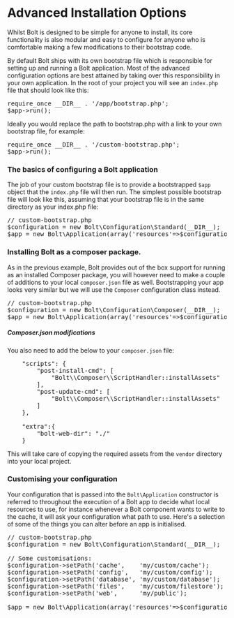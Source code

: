 Advanced Installation Options
=============================

Whilst Bolt is designed to be simple for anyone to install, its core
functionality is also modular and easy to configure for anyone who is
comfortable making a few modifications to their bootstrap code.

By default Bolt ships with its own bootstrap file which is responsible for
setting up and running a Bolt application. Most of the advanced
configuration options are best attained by taking over this responsibility
in your own application. In the root of your project you will see an
`index.php` file that should look like this:

<pre class="brush: php">
require_once __DIR__ . '/app/bootstrap.php';
$app->run();
</pre>

Ideally you would replace the path to bootstrap.php with a link to your
own bootstrap file, for example:

<pre class="brush: php">
require_once __DIR__ . '/custom-bootstrap.php';
$app->run();
</pre>

### The basics of configuring a Bolt application

The job of your custom bootstrap file is to provide a bootstrapped `$app`
object that the `index.php` file will then run. The simplest possible
bootstrap file will look like this, assuming that your bootstrap file is
in the same directory as your index.php file:

<pre class="brush: php">
// custom-bootstrap.php
$configuration = new Bolt\Configuration\Standard(__DIR__);
$app = new Bolt\Application(array('resources'=>$configuration));
</pre>


### Installing Bolt as a composer package.

As in the previous example, Bolt provides out of the box support for
running as an installed Composer package, you will however need to make a
couple of additions to your local `composer.json` file as well.
Bootstrapping your app looks very similar but we will use the `Composer`
configuration class instead.

<pre class="brush: php">
// custom-bootstrap.php
$configuration = new Bolt\Configuration\Composer(__DIR__);
$app = new Bolt\Application(array('resources'=>$configuration));
</pre>

##### Composer.json modifications

You also need to add the below to your `composer.json` file:

<pre class="brush: plain">
    "scripts": {
        "post-install-cmd": [
            "Bolt\\Composer\\ScriptHandler::installAssets"
        ],
        "post-update-cmd": [
            "Bolt\\Composer\\ScriptHandler::installAssets"
        ]
    },
    
    "extra":{
        "bolt-web-dir": "./"
    }
</pre>

This will take care of copying the required assets from the `vendor`
directory into your local project.

### Customising your configuration

Your configuration that is passed into the `Bolt\Application` constructor
is referred to throughout the execution of a Bolt app to decide what local
resources to use, for instance whenever a Bolt component wants to write to
the cache, it will ask your configuration what path to use. Here's a
selection of some of the things you can alter before an app is
initialised.

<pre class="brush: php">
// custom-bootstrap.php
$configuration = new Bolt\Configuration\Standard(__DIR__);

// Some customisations:
$configuration->setPath('cache',    'my/custom/cache');
$configuration->setPath('config',   'my/custom/config');
$configuration->setPath('database', 'my/custom/database');
$configuration->setPath('files',    'my/custom/filestore');
$configuration->setPath('web',      'my/public');

$app = new Bolt\Application(array('resources'=>$configuration));
</pre>





